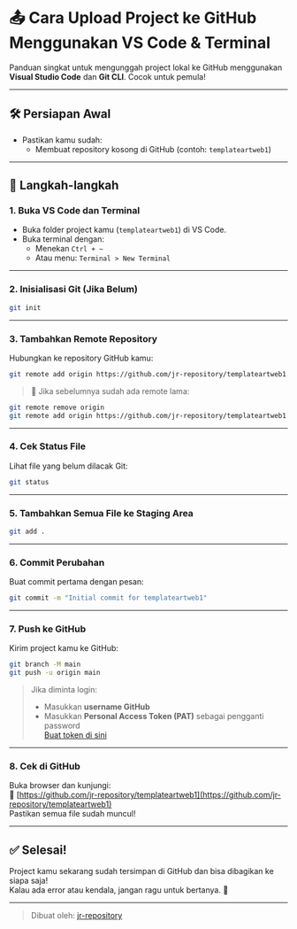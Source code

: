 # 📤 Cara Upload Project ke GitHub Menggunakan VS Code & Terminal

Panduan singkat untuk mengunggah project lokal ke GitHub menggunakan **Visual Studio Code** dan **Git CLI**. Cocok untuk pemula!

---

## 🛠️ Persiapan Awal

- Pastikan kamu sudah:
  - Membuat repository kosong di GitHub (contoh: `templateartweb1`)


---

## 🧩 Langkah-langkah

### 1. Buka VS Code dan Terminal

- Buka folder project kamu (`templateartweb1`) di VS Code.
- Buka terminal dengan:
  - Menekan `Ctrl + ~`  
  - Atau menu: `Terminal > New Terminal`

---

### 2. Inisialisasi Git (Jika Belum)

```bash
git init
```

---

### 3. Tambahkan Remote Repository

Hubungkan ke repository GitHub kamu:

```bash
git remote add origin https://github.com/jr-repository/templateartweb1.git
```

> 🔁 Jika sebelumnya sudah ada remote lama:

```bash
git remote remove origin
git remote add origin https://github.com/jr-repository/templateartweb1.git
```

---

### 4. Cek Status File

Lihat file yang belum dilacak Git:

```bash
git status
```

---

### 5. Tambahkan Semua File ke Staging Area

```bash
git add .
```

---

### 6. Commit Perubahan

Buat commit pertama dengan pesan:

```bash
git commit -m "Initial commit for templateartweb1"
```

---

### 7. Push ke GitHub

Kirim project kamu ke GitHub:

```bash
git branch -M main
git push -u origin main
```

> Jika diminta login:  
> - Masukkan **username GitHub**  
> - Masukkan **Personal Access Token (PAT)** sebagai pengganti password  
> [Buat token di sini](https://github.com/settings/tokens)

---

### 8. Cek di GitHub

Buka browser dan kunjungi:  
🔗 [https://github.com/jr-repository/templateartweb1](https://github.com/jr-repository/templateartweb1)  
Pastikan semua file sudah muncul!

---

## ✅ Selesai!

Project kamu sekarang sudah tersimpan di GitHub dan bisa dibagikan ke siapa saja!  
Kalau ada error atau kendala, jangan ragu untuk bertanya. 🚀

---

> Dibuat oleh: [jr-repository](https://github.com/jr-repository)
